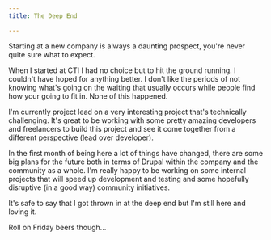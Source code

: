 ```yaml
---
title: The Deep End

---
```

Starting at a new company is always a daunting prospect, you're never quite sure what to expect.

When I started at CTI I had no choice but to hit the ground running. I couldn't have hoped for anything better. I don't like the periods of not knowing what's going on the waiting that usually occurs while people find how your going to fit in. None of this happened.

I'm currently project lead on a very interesting project that's technically challenging. It's great to be working with some pretty amazing developers and freelancers to build this project and see it come together from a different perspective (lead over developer).

In the first month of being here a lot of things have changed, there are some big plans for the future both in terms of Drupal within the company and the community as a whole. I'm really happy to be working on some internal projects that will speed up development and testing and some hopefully disruptive (in a good way) community initiatives.

It's safe to say that I got thrown in at the deep end but I'm still here and loving it.

Roll on Friday beers though...

